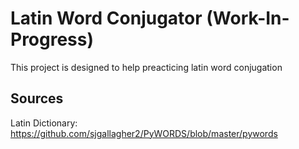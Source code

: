 # Latin Word Conjugator (Work-In-Progress)

This project is designed to help preacticing latin word conjugation 

## Sources

Latin Dictionary: https://github.com/sjgallagher2/PyWORDS/blob/master/pywords
